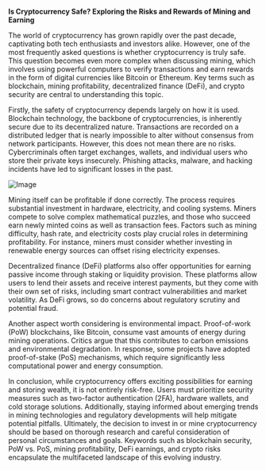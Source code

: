 **Is Cryptocurrency Safe? Exploring the Risks and Rewards of Mining and Earning**

The world of cryptocurrency has grown rapidly over the past decade, captivating both tech enthusiasts and investors alike. However, one of the most frequently asked questions is whether cryptocurrency is truly safe. This question becomes even more complex when discussing mining, which involves using powerful computers to verify transactions and earn rewards in the form of digital currencies like Bitcoin or Ethereum. Key terms such as blockchain, mining profitability, decentralized finance (DeFi), and crypto security are central to understanding this topic.

Firstly, the safety of cryptocurrency depends largely on how it is used. Blockchain technology, the backbone of cryptocurrencies, is inherently secure due to its decentralized nature. Transactions are recorded on a distributed ledger that is nearly impossible to alter without consensus from network participants. However, this does not mean there are no risks. Cybercriminals often target exchanges, wallets, and individual users who store their private keys insecurely. Phishing attacks, malware, and hacking incidents have led to significant losses in the past.

![Image](https://github.com/user-attachments/assets/31692037-0104-4703-abd1-696b6a7dd41b)

Mining itself can be profitable if done correctly. The process requires substantial investment in hardware, electricity, and cooling systems. Miners compete to solve complex mathematical puzzles, and those who succeed earn newly minted coins as well as transaction fees. Factors such as mining difficulty, hash rate, and electricity costs play crucial roles in determining profitability. For instance, miners must consider whether investing in renewable energy sources can offset rising electricity expenses.

Decentralized finance (DeFi) platforms also offer opportunities for earning passive income through staking or liquidity provision. These platforms allow users to lend their assets and receive interest payments, but they come with their own set of risks, including smart contract vulnerabilities and market volatility. As DeFi grows, so do concerns about regulatory scrutiny and potential fraud.

Another aspect worth considering is environmental impact. Proof-of-work (PoW) blockchains, like Bitcoin, consume vast amounts of energy during mining operations. Critics argue that this contributes to carbon emissions and environmental degradation. In response, some projects have adopted proof-of-stake (PoS) mechanisms, which require significantly less computational power and energy consumption.

In conclusion, while cryptocurrency offers exciting possibilities for earning and storing wealth, it is not entirely risk-free. Users must prioritize security measures such as two-factor authentication (2FA), hardware wallets, and cold storage solutions. Additionally, staying informed about emerging trends in mining technologies and regulatory developments will help mitigate potential pitfalls. Ultimately, the decision to invest in or mine cryptocurrency should be based on thorough research and careful consideration of personal circumstances and goals. Keywords such as blockchain security, PoW vs. PoS, mining profitability, DeFi earnings, and crypto risks encapsulate the multifaceted landscape of this evolving industry.